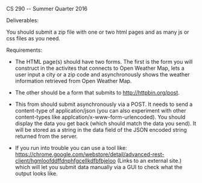CS 290 -- Summer Quarter 2016

Deliverables:

You should submit a zip file with one or two html pages and as many js or css files as you need.

Requirements:

- The HTML page(s) should have two forms. The first is the form you will construct in the activites that connects to Open Weather Map, lets a user input a city or a zip code and asynchronously shows the weather information retrieved from Open Weather Map.

- The other should be a form that submits to http://httpbin.org/post.

- This from should submit asynchronously via a POST. It needs to send a content-type of application/json (you can also experiment with other content-types like applcation/x-www-form-urlencoded). You should display the data you get back (which should match the data you send). It will be stored as a string in the data field of the JSON encoded string returned from the server.

- If you run into trouble you can use a tool like: https://chrome.google.com/webstore/detail/advanced-rest-client/hgmloofddffdnphfgcellkdfbfbjeloo (Links to an external site.) which will let you submit data manually via a GUI to check what the output looks like.
